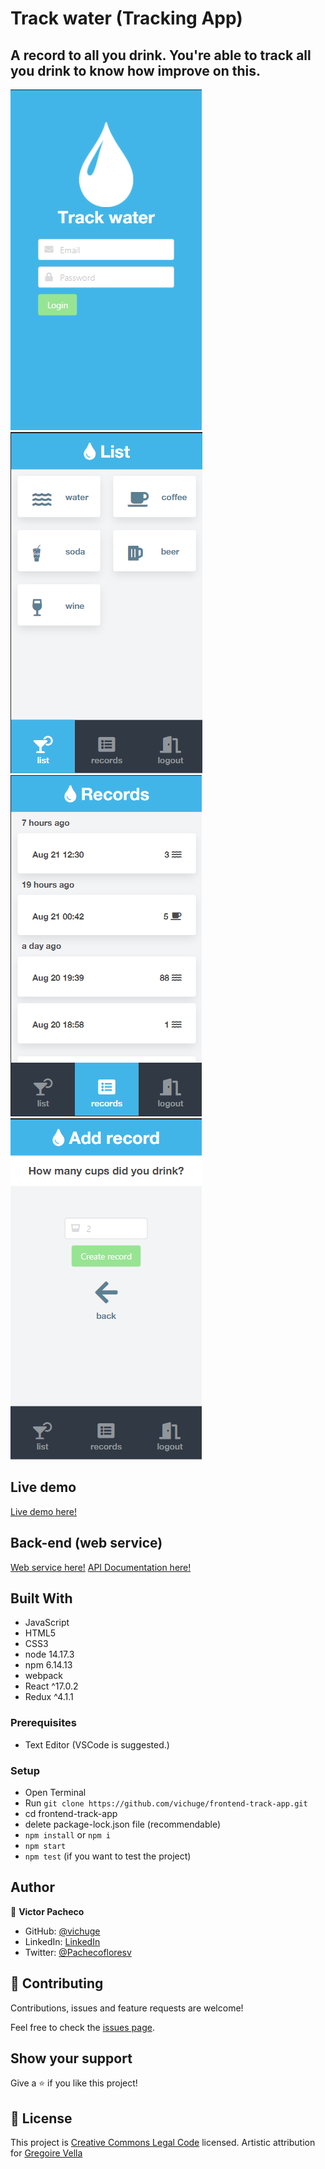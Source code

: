 # Track water (Tracking App)

## A record to all you drink. You're able to track all you drink to know how improve on this.

![screenshot](/screenshots/Screenshot_1.png)
![screenshot](/screenshots/Screenshot_2.png)
![screenshot](/screenshots/Screenshot_3.png)
![screenshot](/screenshots/Screenshot_4.png)

## Live demo

[Live demo here!](https://vichuge.github.io/frontend-track-app/)

## Back-end (web service)

[Web service here!](https://github.com/vichuge/backend-track-app/tree/start-api)
[API Documentation here!](https://github.com/vichuge/backend-track-app/blob/start-api/docs/documentation/documentation.md)

## Built With

- JavaScript
- HTML5
- CSS3
- node 14.17.3
- npm 6.14.13
- webpack
- React ^17.0.2
- Redux ^4.1.1

### Prerequisites

- Text Editor (VSCode is suggested.)

### Setup

- Open Terminal
- Run `git clone https://github.com/vichuge/frontend-track-app.git`
- cd frontend-track-app
- delete package-lock.json file (recommendable)
- `npm install` or `npm i`
- `npm start`
- `npm test` (if you want to test the project)

## Author

👤 **Victor Pacheco**

- GitHub: [@vichuge](https://github.com/vichuge)
- LinkedIn: [LinkedIn](https://www.linkedin.com/in/victorpachecoflores/)
- Twitter: [@Pachecofloresv](https://twitter.com/Pachecofloresv)


## 🤝 Contributing

Contributions, issues and feature requests are welcome! 

Feel free to check the [issues page](https://github.com/vichuge/frontend-track-app/issues).

## Show your support

Give a ⭐️ if you like this project!

## 📝 License

This project is [Creative Commons Legal Code](./LICENSE) licensed.
Artistic attribution for [Gregoire Vella](https://www.behance.net/gregoirevella)
